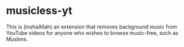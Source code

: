 # musicless-yt
This is (inshaAllah) an extension that removes background music from YouTube videos for anyone who wishes to browse music-free, such as Muslims.
